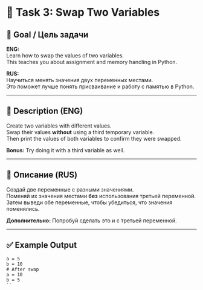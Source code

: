 # 🔁 Task 3: Swap Two Variables

## 🎯 Goal / Цель задачи

**ENG:**  
Learn how to swap the values of two variables.  
This teaches you about assignment and memory handling in Python.

**RUS:**  
Научиться менять значения двух переменных местами.  
Это поможет лучше понять присваивание и работу с памятью в Python.

---

## 📌 Description (ENG)

Create two variables with different values.  
Swap their values **without** using a third temporary variable.  
Then print the values of both variables to confirm they were swapped.

**Bonus:** Try doing it with a third variable as well.

---

## 📌 Описание (RUS)

Создай две переменные с разными значениями.  
Поменяй их значения местами **без** использования третьей переменной.  
Затем выведи обе переменные, чтобы убедиться, что значения поменялись.

**Дополнительно:** Попробуй сделать это и с третьей переменной.

---

## ✅ Example Output

```
a = 5  
b = 10  
# After swap  
a = 10  
b = 5
``